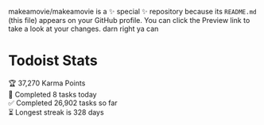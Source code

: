makeamovie/makeamovie is a ✨ special ✨ repository because its `README.md` (this file) appears on your GitHub profile.
You can click the Preview link to take a look at your changes. darn right ya can

# Todoist Stats

<!-- TODO-IST:START -->
🏆  37,270 Karma Points           
🌸  Completed 8 tasks today           
✅  Completed 26,902 tasks so far           
⏳  Longest streak is 328 days
<!-- TODO-IST:END -->